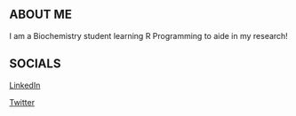 ## ABOUT ME
I am a Biochemistry student learning R Programming to aide in my research!
## SOCIALS
[LinkedIn](https://www.linkedin.com/in/steven-frato-a21371135/)

[Twitter](https://twitter.com/fratosteven)
